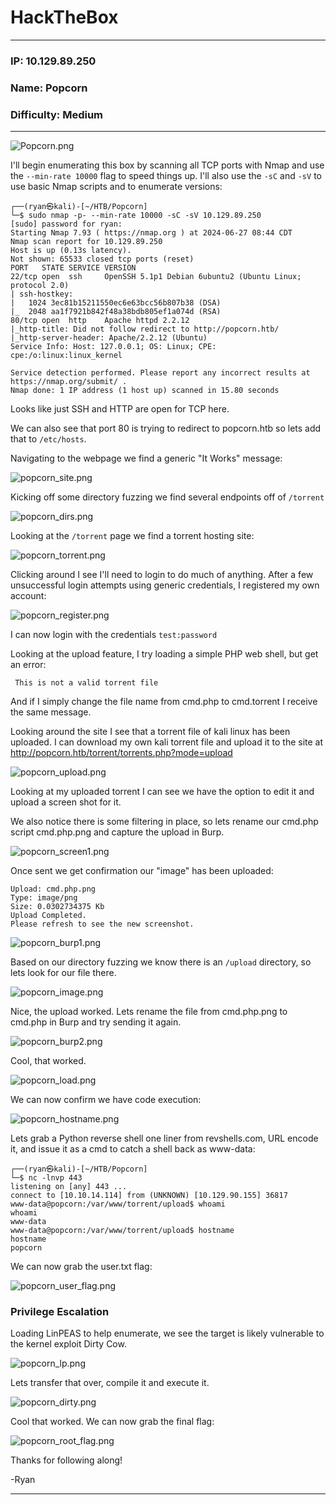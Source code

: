 # HackTheBox
------------------------------------
### IP: 10.129.89.250
### Name: Popcorn
### Difficulty: Medium
--------------------------------------------

![Popcorn.png](../assets/popcorn_assets/Popcorn.png)

I'll begin enumerating this box by scanning all TCP ports with Nmap and use the `--min-rate 10000` flag to speed things up. I'll also use the `-sC` and `-sV` to use basic Nmap scripts and to enumerate versions:

```
┌──(ryan㉿kali)-[~/HTB/Popcorn]
└─$ sudo nmap -p- --min-rate 10000 -sC -sV 10.129.89.250
[sudo] password for ryan: 
Starting Nmap 7.93 ( https://nmap.org ) at 2024-06-27 08:44 CDT
Nmap scan report for 10.129.89.250
Host is up (0.13s latency).
Not shown: 65533 closed tcp ports (reset)
PORT   STATE SERVICE VERSION
22/tcp open  ssh     OpenSSH 5.1p1 Debian 6ubuntu2 (Ubuntu Linux; protocol 2.0)
| ssh-hostkey: 
|   1024 3ec81b15211550ec6e63bcc56b807b38 (DSA)
|_  2048 aa1f7921b842f48a38bdb805ef1a074d (RSA)
80/tcp open  http    Apache httpd 2.2.12
|_http-title: Did not follow redirect to http://popcorn.htb/
|_http-server-header: Apache/2.2.12 (Ubuntu)
Service Info: Host: 127.0.0.1; OS: Linux; CPE: cpe:/o:linux:linux_kernel

Service detection performed. Please report any incorrect results at https://nmap.org/submit/ .
Nmap done: 1 IP address (1 host up) scanned in 15.80 seconds
```

Looks like just SSH and HTTP are open for TCP here. 

We can also see that port 80 is trying to redirect to popcorn.htb so lets add that to `/etc/hosts`.

Navigating to the webpage we find a generic "It Works" message:

![popcorn_site.png](../assets/popcorn_assets/popcorn_site.png)

Kicking off some directory fuzzing we find several endpoints off of `/torrent`

![popcorn_dirs.png](../assets/popcorn_assets/popcorn_dirs.png)

Looking at the `/torrent` page we find a torrent hosting site:

![popcorn_torrent.png](../assets/popcorn_assets/popcorn_torrent.png)

Clicking around I see I'll need to login to do much of anything. After a few unsuccessful login attempts using generic credentials, I registered my own account:

![popcorn_register.png](../assets/popcorn_assets/popcorn_register.png)

I can now login with the credentials `test:password`

Looking at the upload feature, I try loading a simple PHP web shell, but get an error:

```
 This is not a valid torrent file
```

And if I simply change the file name from cmd.php to cmd.torrent I receive the same message.

Looking around the site I see that a torrent file of kali linux has been uploaded. I can download my own kali torrent file and upload it to the site at http://popcorn.htb/torrent/torrents.php?mode=upload

![popcorn_upload.png](../assets/popcorn_assets/popcorn_upload.png)

Looking at my uploaded torrent I can see we have the option to edit it and upload a screen shot for it.

We also notice there is some filtering in place, so lets rename our cmd.php script cmd.php.png and capture the upload in Burp.

![popcorn_screen1.png](../assets/popcorn_assets/popcorn_screen1.png)

Once sent we get confirmation our "image" has been uploaded:

```
Upload: cmd.php.png
Type: image/png
Size: 0.0302734375 Kb
Upload Completed.
Please refresh to see the new screenshot.
```

![popcorn_burp1.png](../assets/popcorn_assets/popcorn_burp1.png)

Based on our directory fuzzing we know there is an `/upload` directory, so lets look for our file there.

![popcorn_image.png](../assets/popcorn_assets/popcorn_image.png)

Nice, the upload worked. Lets rename the file from cmd.php.png to cmd.php in Burp and try sending it again. 

![popcorn_burp2.png](../assets/popcorn_assets/popcorn_burp2.png)

Cool, that worked.

![popcorn_load.png](../assets/popcorn_assets/popcorn_load.png)

We can now confirm we have code execution:

![popcorn_hostname.png](../assets/popcorn_assets/popcorn_hostname.png)

Lets grab a Python reverse shell one liner from revshells.com, URL encode it, and issue it as a cmd to catch a shell back as www-data:

```
┌──(ryan㉿kali)-[~/HTB/Popcorn]
└─$ nc -lnvp 443
listening on [any] 443 ...
connect to [10.10.14.114] from (UNKNOWN) [10.129.90.155] 36817
www-data@popcorn:/var/www/torrent/upload$ whoami
whoami
www-data
www-data@popcorn:/var/www/torrent/upload$ hostname
hostname
popcorn
```

We can now grab the user.txt flag:

![popcorn_user_flag.png](../assets/popcorn_assets/popcorn_user_flag.png)

### Privilege Escalation

Loading LinPEAS to help enumerate, we see the target is likely vulnerable to the kernel exploit Dirty Cow.

![popcorn_lp.png](../assets/popcorn_assets/popcorn_lp.png)

Lets transfer that over, compile it and execute it.

![popcorn_dirty.png](../assets/popcorn_assets/popcorn_dirty.png)

Cool that worked. We can now grab the final flag:

![popcorn_root_flag.png](../assets/popcorn_assets/popcorn_root_flag.png)

Thanks for following along!

-Ryan

-------------------------------------------------------
